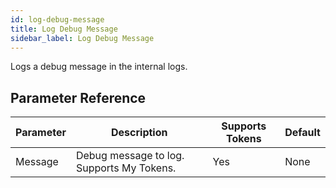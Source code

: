 ```yaml
---
id: log-debug-message
title: Log Debug Message
sidebar_label: Log Debug Message
---
```



Logs a debug message in the internal logs.

## Parameter Reference
| Parameter | Description | Supports Tokens | Default |
| -- | -- | -- | -- |
| Message | Debug message to log. Supports My Tokens. | Yes | None |
